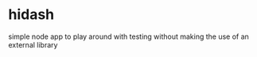 # hidash
simple node app to play around with testing without making the use of an external library

